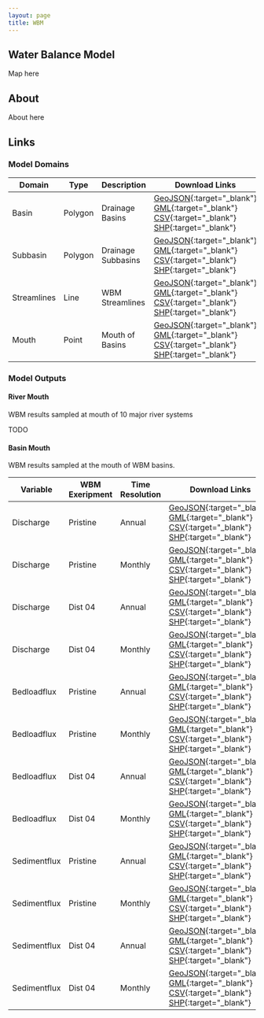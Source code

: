 ```yaml
---
layout: page
title: WBM 
---
```


## Water Balance Model

Map here

## About

About here

## Links

### Model Domains


| Domain | Type | Description | Download Links |
| ------ | ---- | ----------- | -------------- |
| Basin | Polygon | Drainage Basins | [GeoJSON](https://chartows.environmentalcrossroads.net/chart/ows?service=WFS&version=2.0.0&request=GetFeature&typeName=chart%3Ahydrostn30_basin_01min&outputFormat=application%2Fjson){:target="_blank"} [GML](https://chartows.environmentalcrossroads.net/chart/ows?service=WFS&version=2.0.0&request=GetFeature&typeName=chart%3Ahydrostn30_basin_01min&outputFormat=GML3){:target="_blank"} [CSV](https://chartows.environmentalcrossroads.net/chart/ows?service=WFS&version=2.0.0&request=GetFeature&typeName=chart%3Ahydrostn30_basin_01min&outputFormat=csv){:target="_blank"} [SHP](https://chartows.environmentalcrossroads.net/chart/ows?service=WFS&version=2.0.0&request=GetFeature&typeName=chart%3Ahydrostn30_basin_01min&outputFormat=shape-zip){:target="_blank"} |
| Subbasin | Polygon | Drainage Subbasins | [GeoJSON](https://chartows.environmentalcrossroads.net/chart/ows?service=WFS&version=2.0.0&request=GetFeature&typeName=chart%3Ahydrostn30_subbasin_01min&outputFormat=application%2Fjson){:target="_blank"} [GML](https://chartows.environmentalcrossroads.net/chart/ows?service=WFS&version=2.0.0&request=GetFeature&typeName=chart%3Ahydrostn30_subbasin_01min&outputFormat=GML3){:target="_blank"} [CSV](https://chartows.environmentalcrossroads.net/chart/ows?service=WFS&version=2.0.0&request=GetFeature&typeName=chart%3Ahydrostn30_subbasin_01min&outputFormat=csv){:target="_blank"} [SHP](https://chartows.environmentalcrossroads.net/chart/ows?service=WFS&version=2.0.0&request=GetFeature&typeName=chart%3Ahydrostn30_subbasin_01min&outputFormat=shape-zip){:target="_blank"} |
| Streamlines | Line | WBM Streamlines | [GeoJSON](https://chartows.environmentalcrossroads.net/chart/ows?service=WFS&version=2.0.0&request=GetFeature&typeName=chart%3Ahydrostn30_streamline_01min&outputFormat=application%2Fjson){:target="_blank"} [GML](https://chartows.environmentalcrossroads.net/chart/ows?service=WFS&version=2.0.0&request=GetFeature&typeName=chart%3Ahydrostn30_streamline_01min&outputFormat=GML3){:target="_blank"} [CSV](https://chartows.environmentalcrossroads.net/chart/ows?service=WFS&version=2.0.0&request=GetFeature&typeName=chart%3Ahydrostn30_streamline_01min&outputFormat=csv){:target="_blank"} [SHP](https://chartows.environmentalcrossroads.net/chart/ows?service=WFS&version=2.0.0&request=GetFeature&typeName=chart%3Ahydrostn30_streamline_01min&outputFormat=shape-zip){:target="_blank"} |
| Mouth | Point | Mouth of Basins | [GeoJSON](https://chartows.environmentalcrossroads.net/chart/ows?service=WFS&version=2.0.0&request=GetFeature&typeName=chart%3Ahydrostn30_mouth_01min&outputFormat=application%2Fjson){:target="_blank"} [GML](https://chartows.environmentalcrossroads.net/chart/ows?service=WFS&version=2.0.0&request=GetFeature&typeName=chart%3Ahydrostn30_mouth_01min&outputFormat=GML3){:target="_blank"} [CSV](https://chartows.environmentalcrossroads.net/chart/ows?service=WFS&version=2.0.0&request=GetFeature&typeName=chart%3Ahydrostn30_mouth_01min&outputFormat=csv){:target="_blank"} [SHP](https://chartows.environmentalcrossroads.net/chart/ows?service=WFS&version=2.0.0&request=GetFeature&typeName=chart%3Ahydrostn30_mouth_01min&outputFormat=shape-zip){:target="_blank"} |

### Model Outputs

#### River Mouth
WBM results sampled at mouth of 10 major river systems

TODO

#### Basin Mouth
WBM results sampled at the mouth of WBM basins.

| Variable      | WBM Exeripment | Time Resolution | Download Links                                                                                                                                                                                                                                                                                                                                                                                                                                                                                                                                                                                                                                                                                                                                                                                                                                                                                                                      |
| ------------- | -------------- | --------------- | --------------                                                                                                                                                                                                                                                                                                                                                                                                                                                                                                                                                                                                                                                                                                                                                                                                                                                                                                                      |
| Discharge     | Pristine       | Annual          | [GeoJSON](https://chartows.environmentalcrossroads.net/chart/ows?service=WFS&version=2.0.0&request=GetFeature&typeName=chart%3Abasinmouth_discharge_annual_terra-wbmsed-prist_01min_w&outputFormat=application%2Fjson){:target="_blank"} [GML](https://chartows.environmentalcrossroads.net/chart/ows?service=WFS&version=2.0.0&request=GetFeature&typeName=chart%3Abasinmouth_discharge_annual_terra-wbmsed-prist_01min_w&outputFormat=GML3){:target="_blank"}  [CSV](https://chartows.environmentalcrossroads.net/chart/ows?service=WFS&version=2.0.0&request=GetFeature&typeName=chart%3Abasinmouth_discharge_annual_terra-wbmsed-prist_01min_w&outputFormat=csv){:target="_blank"}  [SHP](https://chartows.environmentalcrossroads.net/chart/ows?service=WFS&version=2.0.0&request=GetFeature&typeName=chart%3Abasinmouth_discharge_annual_terra-wbmsed-prist_01min_w&outputFormat=shape-zip){:target="_blank"}     |
| Discharge     | Pristine       | Monthly         | [GeoJSON](https://chartows.environmentalcrossroads.net/chart/ows?service=WFS&version=2.0.0&request=GetFeature&typeName=chart%3Abasinmouth_discharge_monthly_terra-wbmsed-prist_01min_w&outputFormat=application%2Fjson){:target="_blank"} [GML](https://chartows.environmentalcrossroads.net/chart/ows?service=WFS&version=2.0.0&request=GetFeature&typeName=chart%3Abasinmouth_discharge_monthly_terra-wbmsed-prist_01min_w&outputFormat=GML3){:target="_blank"}  [CSV](https://chartows.environmentalcrossroads.net/chart/ows?service=WFS&version=2.0.0&request=GetFeature&typeName=chart%3Abasinmouth_discharge_monthly_terra-wbmsed-prist_01min_w&outputFormat=csv){:target="_blank"}  [SHP](https://chartows.environmentalcrossroads.net/chart/ows?service=WFS&version=2.0.0&request=GetFeature&typeName=chart%3Abasinmouth_discharge_monthly_terra-wbmsed-prist_01min_w&outputFormat=shape-zip){:target="_blank"} |
| Discharge     | Dist 04        | Annual          | [GeoJSON](https://chartows.environmentalcrossroads.net/chart/ows?service=WFS&version=2.0.0&request=GetFeature&typeName=chart%3Abasinmouth_discharge_annual_terra-wbmsed-dist04_01min_w&outputFormat=application%2Fjson){:target="_blank"} [GML](https://chartows.environmentalcrossroads.net/chart/ows?service=WFS&version=2.0.0&request=GetFeature&typeName=chart%3Abasinmouth_discharge_annual_terra-wbmsed-dist04_01min_w&outputFormat=GML3){:target="_blank"}  [CSV](https://chartows.environmentalcrossroads.net/chart/ows?service=WFS&version=2.0.0&request=GetFeature&typeName=chart%3Abasinmouth_discharge_annual_terra-wbmsed-dist04_01min_w&outputFormat=csv){:target="_blank"}  [SHP](https://chartows.environmentalcrossroads.net/chart/ows?service=WFS&version=2.0.0&request=GetFeature&typeName=chart%3Abasinmouth_discharge_annual_terra-wbmsed-dist04_01min_w&outputFormat=shape-zip){:target="_blank"}     |
| Discharge     | Dist 04        | Monthly         | [GeoJSON](https://chartows.environmentalcrossroads.net/chart/ows?service=WFS&version=2.0.0&request=GetFeature&typeName=chart%3Abasinmouth_discharge_monthly_terra-wbmsed-dist04_01min_w&outputFormat=application%2Fjson){:target="_blank"} [GML](https://chartows.environmentalcrossroads.net/chart/ows?service=WFS&version=2.0.0&request=GetFeature&typeName=chart%3Abasinmouth_discharge_monthly_terra-wbmsed-dist04_01min_w&outputFormat=GML3){:target="_blank"}  [CSV](https://chartows.environmentalcrossroads.net/chart/ows?service=WFS&version=2.0.0&request=GetFeature&typeName=chart%3Abasinmouth_discharge_monthly_terra-wbmsed-dist04_01min_w&outputFormat=csv){:target="_blank"}  [SHP](https://chartows.environmentalcrossroads.net/chart/ows?service=WFS&version=2.0.0&request=GetFeature&typeName=chart%3Abasinmouth_discharge_monthly_terra-wbmsed-dist04_01min_w&outputFormat=shape-zip){:target="_blank"} |
| Bedloadflux     | Pristine       | Annual          | [GeoJSON](https://chartows.environmentalcrossroads.net/chart/ows?service=WFS&version=2.0.0&request=GetFeature&typeName=chart%3Abasinmouth_bedloadflux_annual_terra-wbmsed-prist_01min_w&outputFormat=application%2Fjson){:target="_blank"} [GML](https://chartows.environmentalcrossroads.net/chart/ows?service=WFS&version=2.0.0&request=GetFeature&typeName=chart%3Abasinmouth_bedloadflux_annual_terra-wbmsed-prist_01min_w&outputFormat=GML3){:target="_blank"}  [CSV](https://chartows.environmentalcrossroads.net/chart/ows?service=WFS&version=2.0.0&request=GetFeature&typeName=chart%3Abasinmouth_bedloadflux_annual_terra-wbmsed-prist_01min_w&outputFormat=csv){:target="_blank"}  [SHP](https://chartows.environmentalcrossroads.net/chart/ows?service=WFS&version=2.0.0&request=GetFeature&typeName=chart%3Abasinmouth_bedloadflux_annual_terra-wbmsed-prist_01min_w&outputFormat=shape-zip){:target="_blank"}     |
| Bedloadflux     | Pristine       | Monthly         | [GeoJSON](https://chartows.environmentalcrossroads.net/chart/ows?service=WFS&version=2.0.0&request=GetFeature&typeName=chart%3Abasinmouth_bedloadflux_monthly_terra-wbmsed-prist_01min_w&outputFormat=application%2Fjson){:target="_blank"} [GML](https://chartows.environmentalcrossroads.net/chart/ows?service=WFS&version=2.0.0&request=GetFeature&typeName=chart%3Abasinmouth_bedloadflux_monthly_terra-wbmsed-prist_01min_w&outputFormat=GML3){:target="_blank"}  [CSV](https://chartows.environmentalcrossroads.net/chart/ows?service=WFS&version=2.0.0&request=GetFeature&typeName=chart%3Abasinmouth_bedloadflux_monthly_terra-wbmsed-prist_01min_w&outputFormat=csv){:target="_blank"}  [SHP](https://chartows.environmentalcrossroads.net/chart/ows?service=WFS&version=2.0.0&request=GetFeature&typeName=chart%3Abasinmouth_bedloadflux_monthly_terra-wbmsed-prist_01min_w&outputFormat=shape-zip){:target="_blank"} |
| Bedloadflux     | Dist 04        | Annual          | [GeoJSON](https://chartows.environmentalcrossroads.net/chart/ows?service=WFS&version=2.0.0&request=GetFeature&typeName=chart%3Abasinmouth_bedloadflux_annual_terra-wbmsed-dist04_01min_w&outputFormat=application%2Fjson){:target="_blank"} [GML](https://chartows.environmentalcrossroads.net/chart/ows?service=WFS&version=2.0.0&request=GetFeature&typeName=chart%3Abasinmouth_bedloadflux_annual_terra-wbmsed-dist04_01min_w&outputFormat=GML3){:target="_blank"}  [CSV](https://chartows.environmentalcrossroads.net/chart/ows?service=WFS&version=2.0.0&request=GetFeature&typeName=chart%3Abasinmouth_bedloadflux_annual_terra-wbmsed-dist04_01min_w&outputFormat=csv){:target="_blank"}  [SHP](https://chartows.environmentalcrossroads.net/chart/ows?service=WFS&version=2.0.0&request=GetFeature&typeName=chart%3Abasinmouth_bedloadflux_annual_terra-wbmsed-dist04_01min_w&outputFormat=shape-zip){:target="_blank"}     |
| Bedloadflux     | Dist 04        | Monthly         | [GeoJSON](https://chartows.environmentalcrossroads.net/chart/ows?service=WFS&version=2.0.0&request=GetFeature&typeName=chart%3Abasinmouth_bedloadflux_monthly_terra-wbmsed-dist04_01min_w&outputFormat=application%2Fjson){:target="_blank"} [GML](https://chartows.environmentalcrossroads.net/chart/ows?service=WFS&version=2.0.0&request=GetFeature&typeName=chart%3Abasinmouth_bedloadflux_monthly_terra-wbmsed-dist04_01min_w&outputFormat=GML3){:target="_blank"}  [CSV](https://chartows.environmentalcrossroads.net/chart/ows?service=WFS&version=2.0.0&request=GetFeature&typeName=chart%3Abasinmouth_bedloadflux_monthly_terra-wbmsed-dist04_01min_w&outputFormat=csv){:target="_blank"}  [SHP](https://chartows.environmentalcrossroads.net/chart/ows?service=WFS&version=2.0.0&request=GetFeature&typeName=chart%3Abasinmouth_bedloadflux_monthly_terra-wbmsed-dist04_01min_w&outputFormat=shape-zip){:target="_blank"} |
| Sedimentflux     | Pristine       | Annual          | [GeoJSON](https://chartows.environmentalcrossroads.net/chart/ows?service=WFS&version=2.0.0&request=GetFeature&typeName=chart%3Abasinmouth_sedimentflux_annual_terra-wbmsed-prist_01min_w&outputFormat=application%2Fjson){:target="_blank"} [GML](https://chartows.environmentalcrossroads.net/chart/ows?service=WFS&version=2.0.0&request=GetFeature&typeName=chart%3Abasinmouth_sedimentflux_annual_terra-wbmsed-prist_01min_w&outputFormat=GML3){:target="_blank"}  [CSV](https://chartows.environmentalcrossroads.net/chart/ows?service=WFS&version=2.0.0&request=GetFeature&typeName=chart%3Abasinmouth_sedimentflux_annual_terra-wbmsed-prist_01min_w&outputFormat=csv){:target="_blank"}  [SHP](https://chartows.environmentalcrossroads.net/chart/ows?service=WFS&version=2.0.0&request=GetFeature&typeName=chart%3Abasinmouth_sedimentflux_annual_terra-wbmsed-prist_01min_w&outputFormat=shape-zip){:target="_blank"}     |
| Sedimentflux     | Pristine       | Monthly         | [GeoJSON](https://chartows.environmentalcrossroads.net/chart/ows?service=WFS&version=2.0.0&request=GetFeature&typeName=chart%3Abasinmouth_sedimentflux_monthly_terra-wbmsed-prist_01min_w&outputFormat=application%2Fjson){:target="_blank"} [GML](https://chartows.environmentalcrossroads.net/chart/ows?service=WFS&version=2.0.0&request=GetFeature&typeName=chart%3Abasinmouth_sedimentflux_monthly_terra-wbmsed-prist_01min_w&outputFormat=GML3){:target="_blank"}  [CSV](https://chartows.environmentalcrossroads.net/chart/ows?service=WFS&version=2.0.0&request=GetFeature&typeName=chart%3Abasinmouth_sedimentflux_monthly_terra-wbmsed-prist_01min_w&outputFormat=csv){:target="_blank"}  [SHP](https://chartows.environmentalcrossroads.net/chart/ows?service=WFS&version=2.0.0&request=GetFeature&typeName=chart%3Abasinmouth_sedimentflux_monthly_terra-wbmsed-prist_01min_w&outputFormat=shape-zip){:target="_blank"} |
| Sedimentflux     | Dist 04        | Annual          | [GeoJSON](https://chartows.environmentalcrossroads.net/chart/ows?service=WFS&version=2.0.0&request=GetFeature&typeName=chart%3Abasinmouth_sedimentflux_annual_terra-wbmsed-dist04_01min_w&outputFormat=application%2Fjson){:target="_blank"} [GML](https://chartows.environmentalcrossroads.net/chart/ows?service=WFS&version=2.0.0&request=GetFeature&typeName=chart%3Abasinmouth_sedimentflux_annual_terra-wbmsed-dist04_01min_w&outputFormat=GML3){:target="_blank"}  [CSV](https://chartows.environmentalcrossroads.net/chart/ows?service=WFS&version=2.0.0&request=GetFeature&typeName=chart%3Abasinmouth_sedimentflux_annual_terra-wbmsed-dist04_01min_w&outputFormat=csv){:target="_blank"}  [SHP](https://chartows.environmentalcrossroads.net/chart/ows?service=WFS&version=2.0.0&request=GetFeature&typeName=chart%3Abasinmouth_sedimentflux_annual_terra-wbmsed-dist04_01min_w&outputFormat=shape-zip){:target="_blank"}     |
| Sedimentflux     | Dist 04        | Monthly         | [GeoJSON](https://chartows.environmentalcrossroads.net/chart/ows?service=WFS&version=2.0.0&request=GetFeature&typeName=chart%3Abasinmouth_sedimentflux_monthly_terra-wbmsed-dist04_01min_w&outputFormat=application%2Fjson){:target="_blank"} [GML](https://chartows.environmentalcrossroads.net/chart/ows?service=WFS&version=2.0.0&request=GetFeature&typeName=chart%3Abasinmouth_sedimentflux_monthly_terra-wbmsed-dist04_01min_w&outputFormat=GML3){:target="_blank"}  [CSV](https://chartows.environmentalcrossroads.net/chart/ows?service=WFS&version=2.0.0&request=GetFeature&typeName=chart%3Abasinmouth_sedimentflux_monthly_terra-wbmsed-dist04_01min_w&outputFormat=csv){:target="_blank"}  [SHP](https://chartows.environmentalcrossroads.net/chart/ows?service=WFS&version=2.0.0&request=GetFeature&typeName=chart%3Abasinmouth_sedimentflux_monthly_terra-wbmsed-dist04_01min_w&outputFormat=shape-zip){:target="_blank"} |
